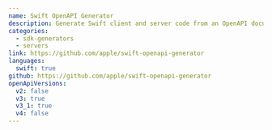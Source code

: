 ```yaml
---
name: Swift OpenAPI Generator
description: Generate Swift client and server code from an OpenAPI document. Includes support for type-safe JSON event streaming, multipart, Swift concurrency, customizable middlewares, and pluggable HTTP libraries.
categories:
  - sdk-generators
  - servers
link: https://github.com/apple/swift-openapi-generator
languages:
  swift: true
github: https://github.com/apple/swift-openapi-generator
openApiVersions:
  v2: false
  v3: true
  v3_1: true
  v4: false
---
```

